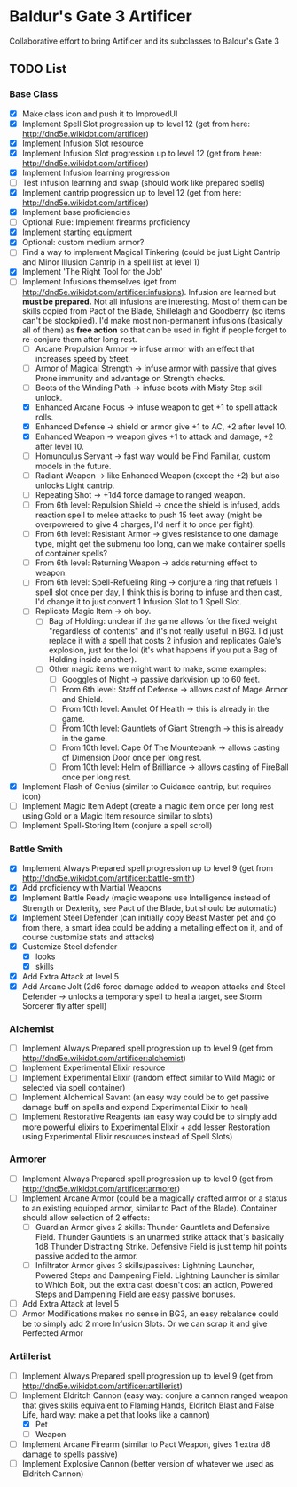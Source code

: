 # Baldur's Gate 3 Artificer
Collaborative effort to bring Artificer and its subclasses to Baldur's Gate 3

## TODO List
### Base Class
- [x] Make class icon and push it to ImprovedUI
- [x] Implement Spell Slot progression up to level 12 (get from here: http://dnd5e.wikidot.com/artificer)
- [x] Implement Infusion Slot resource
- [x] Implement Infusion Slot progression up to level 12 (get from here: http://dnd5e.wikidot.com/artificer)
- [x] Implement Infusion learning progression
- [ ] Test infusion learning and swap (should work like prepared spells)
- [x] Implement cantrip progression up to level 12 (get from here: http://dnd5e.wikidot.com/artificer)
- [x] Implement base proficiencies
- [ ] Optional Rule: Implement firearms proficiency
- [x] Implement starting equipment
- [x] Optional: custom medium armor?
- [ ] Find a way to implement Magical Tinkering (could be just Light Cantrip and Minor Illusion Cantrip in a spell list at level 1)
- [x] Implement 'The Right Tool for the Job'
- [ ] Implement Infusions themselves (get from http://dnd5e.wikidot.com/artificer:infusions). Infusion are learned but **must be prepared.** Not all infusions are interesting. Most of them can be skills copied from Pact of the Blade, Shillelagh and Goodberry (so items can't be stockpiled). I'd make most non-permanent infusions (basically all of them) as **free action** so that can be used in fight if people forget to re-conjure them after long rest.
  - [ ] Arcane Propulsion Armor -> infuse armor with an effect that increases speed by 5feet.
  - [ ] Armor of Magical Strength -> infuse armor with passive that gives Prone immunity and advantage on Strength checks.
  - [ ] Boots of the Winding Path -> infuse boots with Misty Step skill unlock.
  - [x] Enhanced Arcane Focus -> infuse weapon to get +1 to spell attack rolls.
  - [x] Enhanced Defense -> shield or armor give +1 to AC, +2 after level 10.
  - [x] Enhanced Weapon -> weapon gives +1 to attack and damage, +2 after level 10.
  - [ ] Homunculus Servant -> fast way would be Find Familiar, custom models in the future.
  - [ ] Radiant Weapon -> like Enhanced Weapon (except the +2) but also unlocks Light cantrip.
  - [ ] Repeating Shot -> +1d4 force damage to ranged weapon.
  - [ ] From 6th level: Repulsion Shield -> once the shield is infused, adds reaction spell to melee attacks to push 15 feet away (might be overpowered to give 4 charges, I'd nerf it to once per fight).
  - [ ] From 6th level: Resistant Armor -> gives resistance to one damage type, might get the submenu too long, can we make container spells of container spells?
  - [ ] From 6th level: Returning Weapon -> adds returning effect to weapon.
  - [ ] From 6th level: Spell-Refueling Ring -> conjure a ring that refuels 1 spell slot once per day, I think this is boring to infuse and then cast, I'd change it to just convert 1 Infusion Slot to 1 Spell Slot. 
  - [ ] Replicate Magic Item -> oh boy.
    - [ ] Bag of Holding: unclear if the game allows for the fixed weight "regardless of contents" and it's not really useful in BG3. I'd just replace it with a spell that costs 2 infusion and replicates Gale's explosion, just for the lol (it's what happens if you put a Bag of Holding inside another).
    - [ ] Other magic items we might want to make, some examples:
      - [ ] Googgles of Night -> passive darkvision up to 60 feet.
      - [ ] From 6th level: Staff of Defense -> allows cast of Mage Armor and Shield.
      - [ ] From 10th level: Amulet Of Health -> this is already in the game.
      - [ ] From 10th level: Gauntlets of Giant Strength -> this is already in the game.
      - [ ] From 10th level: Cape Of The Mountebank -> allows casting of Dimension Door once per long rest.
      - [ ] From 10th level: Helm of Brilliance -> allows casting of FireBall once per long rest.
- [x] Implement Flash of Genius (similar to Guidance cantrip, but requires icon)
- [ ] Implement Magic Item Adept (create a magic item once per long rest using Gold or a Magic Item resource similar to slots)
- [ ] Implement Spell-Storing Item (conjure a spell scroll)

### Battle Smith
- [x] Implement Always Prepared spell progression up to level 9 (get from http://dnd5e.wikidot.com/artificer:battle-smith)
- [x] Add proficiency with Martial Weapons
- [x] Implement Battle Ready (magic weapons use Intelligence instead of Strength or Dexterity, see Pact of the Blade, but should be automatic)
- [x] Implement Steel Defender (can initially copy Beast Master pet and go from there, a smart idea could be adding a metalling effect on it, and of course customize stats and attacks)
- [x] Customize Steel defender
  - [x] looks
  - [x] skills
- [x] Add Extra Attack at level 5
- [x] Add Arcane Jolt (2d6 force damage added to weapon attacks and Steel Defender -> unlocks a temporary spell to heal a target, see Storm Sorcerer fly after spell)

### Alchemist 
- [ ] Implement Always Prepared spell progression up to level 9 (get from http://dnd5e.wikidot.com/artificer:alchemist)
- [ ] Implement Experimental Elixir resource
- [ ] Implement Experimental Elixir (random effect similar to Wild Magic or selected via spell container)
- [ ] Implement Alchemical Savant (an easy way could be to get passive damage buff on spells and expend Experimental Elixir to heal)
- [ ] Implement Restorative Reagents (an easy way could be to simply add more powerful elixirs to Experimental Elixir + add lesser Restoration using Experimental Elixir resources instead of Spell Slots)

### Armorer 
- [ ] Implement Always Prepared spell progression up to level 9 (get from http://dnd5e.wikidot.com/artificer:armorer)
- [ ] Implement Arcane Armor (could be a magically crafted armor or a status to an existing equipped armor, similar to Pact of the Blade). Container should allow selection of 2 effects:
  - [ ] Guardian Armor gives 2 skills: Thunder Gauntlets and Defensive Field. Thunder Gauntlets is an unarmed strike attack that's basically 1d8 Thunder Distracting Strike. Defensive Field is just temp hit points passive added to the armor. 
  - [ ] Infiltrator Armor gives 3 skills/passives: Lightning Launcher, Powered Steps and Dampening Field. Lightning Launcher is similar to Which Bolt, but the extra cast doesn't cost an action, Powered Steps and Dampening Field are easy passive bonuses.
- [ ] Add Extra Attack at level 5
- [ ] Armor Modifications makes no sense in BG3, an easy rebalance could be to simply add 2 more Infusion Slots. Or we can scrap it and give Perfected Armor

### Artillerist 
- [ ] Implement Always Prepared spell progression up to level 9 (get from http://dnd5e.wikidot.com/artificer:artillerist)
- [ ] Implement Eldritch Cannon (easy way: conjure a cannon ranged weapon that gives skills equivalent to Flaming Hands, Eldritch Blast and False Life, hard way: make a pet that looks like a cannon)
  - [x] Pet
  - [ ] Weapon
- [ ] Implement Arcane Firearm (similar to Pact Weapon, gives 1 extra d8 damage to spells passive)
- [ ] Implement Explosive Cannon (better version of whatever we used as Eldritch Cannon)
